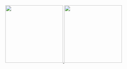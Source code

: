 <div>
  <a href="https://github.com/cleberlucas">
  <img height="180em" src="https://github-readme-stats.vercel.app/api?username=Cleber&show_icons=true&theme=dracula&include_all_commits=true&count_private=true"/>
  <img height="180em" src="https://github-readme-stats.vercel.app/api/top-langs/?username=rafaballerini&layout=compact&langs_count=7&theme=dracula"/>
</div>


